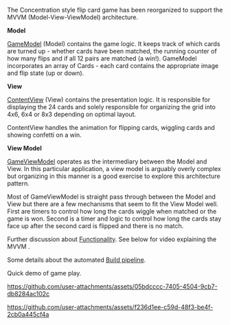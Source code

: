 The Concentration style flip card game has been reorganized to support the MVVM (Model-View-ViewModel) architecture. 

**Model**

[GameModel](./lab2/GameModel.swift) (Model) contains the game logic. It keeps track of which cards are turned up - whether cards have been matched, the running counter of how many flips and if all 12 pairs are matched (a win!). GameModel incorporates an array of Cards - each card contains the appropriate image and flip state (up or down).

**View**

[ContentView](./lab2/ContentView.swift) (View) contains the presentation logic. It is responsible for displaying the 24 cards and solely responsible for organizing the grid into 4x6, 6x4 or 8x3 depending on optimal layout.

ContentView handles the animation for flipping cards, wiggling cards and showing confetti on a win.

**View Model**

[GameViewModel](./lab2/GameViewModel.swift) operates as the intermediary between the Model and View. In this particular application, a view model is arguably overly complex but organizing in this manner is a good exercise to explore this architecture pattern.

Most of GameViewModel is straight pass through between the Model and View but there are a few mechanisms that seem to fit the View Model well. First are timers to control how long the cards wiggle when matched or the game is won. Second is a timer and logic  to control how long the cards stay face up after the second card is flipped and there is no match.

Further discussion about [Functionality](./Functionality.md). See below for video explaining the MVVM .

Some details about the automated [Build pipeline](./Build.md).

Quick demo of game play.

https://github.com/user-attachments/assets/05bdcccc-7405-4504-9cb7-db8284ac102c



https://github.com/user-attachments/assets/f236d1ee-c59d-48f3-be4f-2cb0a445cf4a

